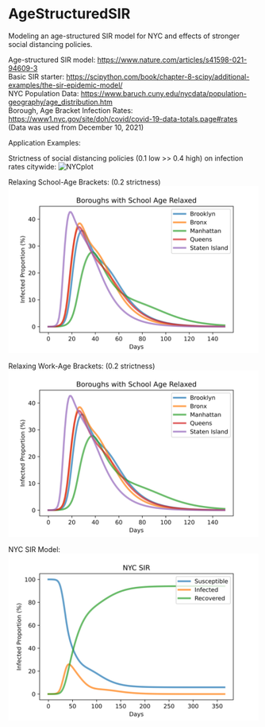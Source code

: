 # AgeStructuredSIR
Modeling an age-structured SIR model for NYC and effects of stronger social distancing policies. 

Age-structured SIR model: https://www.nature.com/articles/s41598-021-94609-3 \
Basic SIR starter: https://scipython.com/book/chapter-8-scipy/additional-examples/the-sir-epidemic-model/ \
NYC Population Data: https://www.baruch.cuny.edu/nycdata/population-geography/age_distribution.htm  \
Borough, Age Bracket Infection Rates: https://www1.nyc.gov/site/doh/covid/covid-19-data-totals.page#rates \
(Data was used from December 10, 2021) 

Application Examples:

Strictness of social distancing policies (0.1 low >> 0.4 high) on infection rates citywide:
![NYCplot](Images/Effect%20of%20%CE%BB%20in%20NYC.png)

Relaxing School-Age Brackets: (0.2 strictness)
![Schoolplot](Images/Boroughs%20with%20School%20Age%20Relaxed.png)

Relaxing Work-Age Brackets: (0.2 strictness)
![Workplot](Images/Boroughs%20with%20School%20Age%20Relaxed.png)

NYC SIR Model:
![SIRplot](Images/NYC%20SIR.png)
